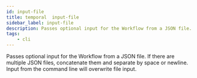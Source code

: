 ```yaml
---
id: input-file
title: temporal  input-file
sidebar_label: input-file
description: Passes optional input for the Workflow from a JSON file.
tags:
    - cli
---
```


Passes optional input for the Workflow from a JSON file. If there are multiple JSON files, concatenate them and separate by space or newline. Input from the command line will overwrite file input.
